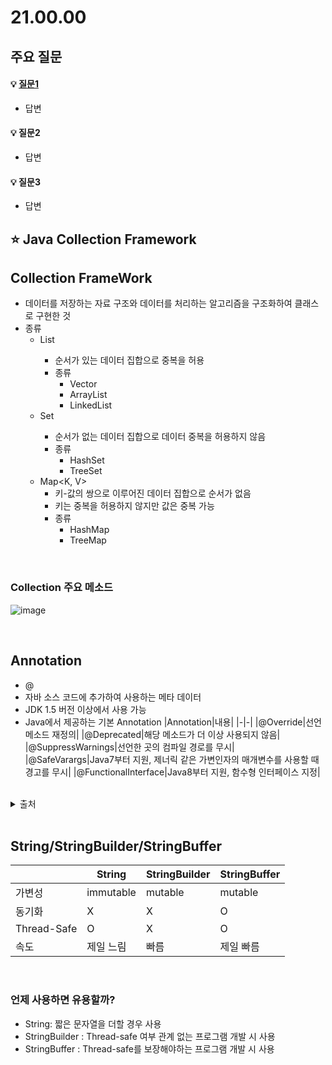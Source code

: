 # 21.00.00

## 주요 질문

#### 💡 [질문1](#개념1)
   * 답변
   
#### 💡 질문2
   * 답변
   
#### 💡 질문3
   * 답변


## ⭐ Java Collection Framework

## Collection FrameWork  
* 데이터를 저장하는 자료 구조와 데이터를 처리하는 알고리즘을 구조화하여 클래스로 구현한 것
* 종류
    * List<E>
        * 순서가 있는 데이터 집합으로 중복을 허용
        * 종류
            * Vector
            * ArrayList
            * LinkedList  
    * Set<E>
        * 순서가 없는 데이터 집합으로 데이터 중복을 허용하지 않음
        * 종류
            * HashSet
            * TreeSet
    * Map<K, V>
        * 키-값의 쌍으로 이루어진 데이터 집합으로 순서가 없음
        * 키는 중복을 허용하지 않지만 값은 중복 가능
        * 종류
            * HashMap
            * TreeMap

<br>

### Collection 주요 메소드  
![image](https://user-images.githubusercontent.com/36289638/113535342-16227e80-960e-11eb-8144-2d039603bdd4.png)


<br>

## Annotation   
* @ 
* 자바 소스 코드에 추가하여 사용하는 메타 데이터
* JDK 1.5 버전 이상에서 사용 가능
* Java에서 제공하는 기본 Annotation
    |Annotation|내용|
    |-|-|
    |@Override|선언 메소드 재정의|
    |@Deprecated|해당 메소드가 더 이상 사용되지 않음|
    |@SuppressWarnings|선언한 곳의 컴파일 경로를 무시|
    |@SafeVarargs|Java7부터 지원, 제너릭 같은 가변인자의 매개변수를 사용할 때 경고를 무시|
    |@FunctionalInterface|Java8부터 지원, 함수형 인터페이스 지정|

<br>
<details markdown="1">
    <summary>출처</summary>
    https://elfinlas.github.io/2017/12/14/java-annotation/
</details>


<br>

## String/StringBuilder/StringBuffer
||String|StringBuilder|StringBuffer|
|-|-|-|-|
|가변성|immutable|mutable|mutable|
|동기화|X|X|O|
|Thread-Safe|O|X|O|
|속도|제일 느림|빠름|제일 빠름|

<br/>

### 언제 사용하면 유용할까?
* String: 짧은 문자열을 더할 경우 사용 
* StringBuilder : Thread-safe 여부 관계 없는 프로그램 개발 시 사용
* StringBuffer : Thread-safe를 보장해야하는 프로그램 개발 시 사용
